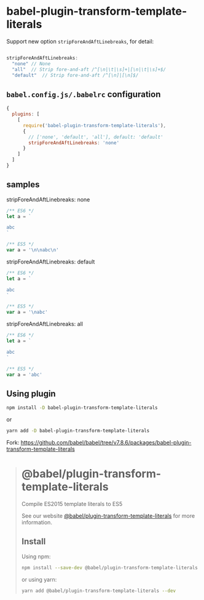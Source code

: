 # babel-plugin-transform-template-literals

Support new option `stripForeAndAftLinebreaks`, for detail:

```javascript

stripForeAndAftLinebreaks:
  "none" // None
  "all"  // Strip fore-and-aft /^[\n|\t|\s]+|[\n|\t|\s]+$/
  "default"  // Strip fore-and-aft /^[\n]|[\n]$/

```

## `babel.config.js/.babelrc` configuration
```javascript
{
  plugins: [
    [
      require('babel-plugin-transform-template-literals'),
      {
        // ['none', 'default', 'all'], default: 'default'
        stripForeAndAftLinebreaks: 'none'
      }
    ]
  ]
}
```

## samples

stripForeAndAftLinebreaks: none

```javascript
/** ES6 */
let a = `

abc
`

/** ES5 */
var a = '\n\nabc\n'

```

stripForeAndAftLinebreaks: default

```javascript
/** ES6 */
let a = `

abc
`

/** ES5 */
var a = '\nabc'

```

stripForeAndAftLinebreaks: all

```javascript
/** ES6 */
let a = `

abc
`

/** ES5 */
var a = 'abc'

```

## Using plugin

```sh
npm install -D babel-plugin-transform-template-literals
```

or

```sh
yarn add -D babel-plugin-transform-template-literals
```


Fork: https://github.com/babel/babel/tree/v7.8.6/packages/babel-plugin-transform-template-literals

>
> # @babel/plugin-transform-template-literals
>
> Compile ES2015 template literals to ES5
>
> See our website [@babel/plugin-transform-template-literals](https://babeljs.io/docs/en/next/babel-plugin-transform-template-literals.html) for more information.
>
> ## Install
>
> Using npm:
>
> ```sh
> npm install --save-dev @babel/plugin-transform-template-literals
> ```
>
> or using yarn:
>
> ```sh
> yarn add @babel/plugin-transform-template-literals --dev
> ```
>
